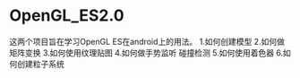 # OpenGL_ES2.0
这两个项目旨在学习OpenGL ES在android上的用法。
1.如何创建模型
2.如何做矩阵变换
3.如何使用纹理贴图
4.如何做手势监听 碰撞检测
5.如何使用着色器
6.如何创建粒子系统
